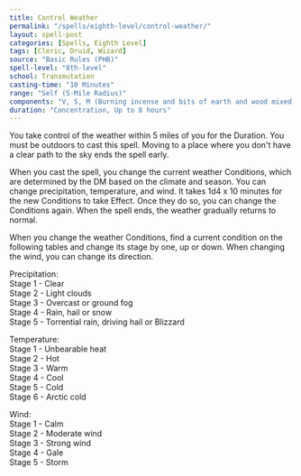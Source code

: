 ```yaml
---
title: Control Weather
permalink: "/spells/eighth-level/control-weather/"
layout: spell-post
categories: [Spells, Eighth Level]
tags: [Cleric, Druid, Wizard]
source: "Basic Rules (PHB)"
spell-level: "8th-level"
school: Transmutation
casting-time: "10 Minutes"
range: "Self (5-Mile Radius)"
components: "V, S, M (Burning incense and bits of earth and wood mixed in water)"
duration: "Concentration, Up to 8 hours"
---
```


You take control of the weather within 5 miles of you for the Duration. You must be outdoors to cast this spell. Moving to a place where you don't have a clear path to the sky ends the spell early.

When you cast the spell, you change the current weather Conditions, which are determined by the DM based on the climate and season. You can change precipitation, temperature, and wind. It takes 1d4 x 10 minutes for the new Conditions to take Effect. Once they do so, you can change the Conditions again. When the spell ends, the weather gradually returns to normal.

When you change the weather Conditions, find a current condition on the following tables and change its stage by one, up or down. When changing the wind, you can change its direction.

Precipitation:  
Stage 1 - Clear  
Stage 2 - Light clouds  
Stage 3 - Overcast or ground fog  
Stage 4 - Rain, hail or snow  
Stage 5 - Torrential rain, driving hail or Blizzard

Temperature:  
Stage 1 - Unbearable heat  
Stage 2 - Hot  
Stage 3 - Warm  
Stage 4 - Cool  
Stage 5 - Cold  
Stage 6 - Arctic cold

Wind:  
Stage 1 - Calm  
Stage 2 - Moderate wind  
Stage 3 - Strong wind  
Stage 4 - Gale  
Stage 5 - Storm